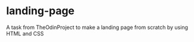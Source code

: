 # landing-page
A task from TheOdinProject to make a landing page from scratch by using HTML and CSS

